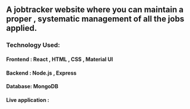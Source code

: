 ## A jobtracker website where you can maintain a proper , systematic management of all the jobs applied. 

### Technology Used:
#### Frontend : React , HTML , CSS , Material UI
#### Backend : Node.js , Express 
#### Database: MongoDB

#### Live application : 
